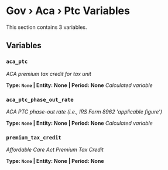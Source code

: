 # Gov › Aca › Ptc Variables

This section contains 3 variables.

## Variables

### `aca_ptc`
*ACA premium tax credit for tax unit*

**Type: `None` | Entity: None | Period: None**
*Calculated variable*

### `aca_ptc_phase_out_rate`
*ACA PTC phase-out rate (i.e., IRS Form 8962 'applicable figure')*

**Type: `None` | Entity: None | Period: None**
*Calculated variable*

### `premium_tax_credit`
*Affordable Care Act Premium Tax Credit*

**Type: `None` | Entity: None | Period: None**
